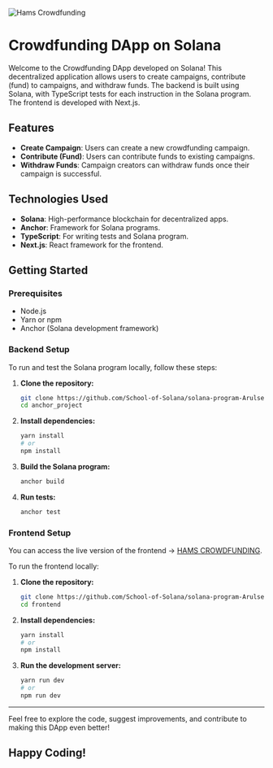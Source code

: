 ![Hams Crowdfunding](https://github.com/School-of-Solana/solana-program-Arulselvan-65/assets/121343334/fe062d58-6c06-4fbd-a91c-c78c97ecec53)



# Crowdfunding DApp on Solana

Welcome to the Crowdfunding DApp developed on Solana! This decentralized application allows users to create campaigns, contribute (fund) to campaigns, and withdraw funds. The backend is built using Solana, with TypeScript tests for each instruction in the Solana program. The frontend is developed with Next.js.

## Features

- **Create Campaign**: Users can create a new crowdfunding campaign.
- **Contribute (Fund)**: Users can contribute funds to existing campaigns.
- **Withdraw Funds**: Campaign creators can withdraw funds once their campaign is successful.

## Technologies Used

- **Solana**: High-performance blockchain for decentralized apps.
- **Anchor**: Framework for Solana programs.
- **TypeScript**: For writing tests and Solana program.
- **Next.js**: React framework for the frontend.

## Getting Started

### Prerequisites

- Node.js
- Yarn or npm
- Anchor (Solana development framework)

### Backend Setup

To run and test the Solana program locally, follow these steps:

1. **Clone the repository:**
    ```bash
    git clone https://github.com/School-of-Solana/solana-program-Arulselvan-65.git
    cd anchor_project
    ```

2. **Install dependencies:**
    ```bash
    yarn install
    # or
    npm install
    ```

3. **Build the Solana program:**
    ```bash
    anchor build
    ```

4. **Run tests:**
    ```bash
    anchor test
    ```

### Frontend Setup

You can access the live version of the frontend -> [HAMS CROWDFUNDING](https://hams-crowdfunding.vercel.app/).

To run the frontend locally:

1. **Clone the repository:**
    ```bash
    git clone https://github.com/School-of-Solana/solana-program-Arulselvan-65.git
    cd frontend
    ```

2. **Install dependencies:**
    ```bash
    yarn install
    # or
    npm install
    ```

3. **Run the development server:**
    ```bash
    yarn run dev
    # or
    npm run dev
    ```

---
Feel free to explore the code, suggest improvements, and contribute to making this DApp even better!

Happy Coding!
---
